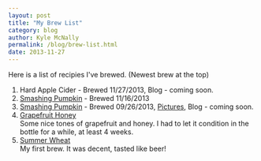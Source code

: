 ```yaml
---
layout: post
title: "My Brew List"
category: blog
author: Kyle McNally
permalink: /blog/brew-list.html
date: 2013-11-27
---
```


Here is a list of recipies I've brewed. (Newest brew at the top)

1. Hard Apple Cider - Brewed 11/27/2013, Blog - coming soon.
1. [Smashing Pumpkin](http://www.northernbrewer.com/shop/smashing-pumpkin-ale-all-grain-kit.html) - Brewed 11/16/2013
1. [Smashing Pumpkin](http://www.northernbrewer.com/shop/smashing-pumpkin-ale-all-grain-kit.html) - Brewed 09/26/2013, [Pictures](https://secure.flickr.com/photos/sparticuz/tags/smashingpumpkinale), Blog - coming soon.
1. [Grapefruit Honey](http://brooklynbrewshop.com/1-gallon-beer-mixes/grapefruit-honey-ale-mix)  
   Some nice tones of grapefruit and honey. I had to let it condition in the bottle for a while, at least 4 weeks.
1. [Summer Wheat](http://brooklynbrewshop.com/1-gallon-beer-mixes/summer-wheat-beer-mix)  
   My first brew. It was decent, tasted like beer!